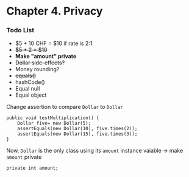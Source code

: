 # Chapter 4. Privacy

### Todo List

- $5 + 10 CHF = $10 if rate is 2:1
- ~~$5 \* 2 = $10~~
- **Make "amount" private**
- ~~Dollar side-effects?~~
- Money rounding?
- ~~equals()~~
- hashCode()
- Equal null
- Equal object

Change assertion to compare `Dollar` to `Dollar`

```
public void testMultiplication() {
    Dollar five= new Dollar(5);
    assertEquals(new Dollar(10), five.times(2));
    assertEquals(new Dollar(15), five.times(3));
}
```

Now, `Dollar` is the only class using its `amount` instance vaiable -> make `amount` private

```
private int amount;
```
